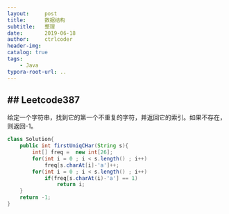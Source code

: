 ```yaml
---
layout:     post
title:      数据结构
subtitle:   整理
date:       2019-06-18
author:     ctrlcoder
header-img: 
catalog: true
tags:
    - Java
typora-root-url: ..
---
```


## ## Leetcode387

给定一个字符串，找到它的第一个不重复的字符，并返回它的索引。如果不存在，则返回-1。

``` java
class Solution{
    public int firstUniqCHar(String s){
        int[] freq =  new int[26];
        for(int i = 0 ; i < s.length() ; i++)
            freq[s.charAt[i]-'a']++;
        for(int i = 0 ; i < s.length() ; i++)
            if(freq[s.charAt(i)-'a'] == 1)
                return i;
    }
    return -1;
}
```

